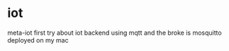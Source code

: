 # iot
meta-iot
first try about iot backend using mqtt
and the broke is mosquitto deployed on my mac
